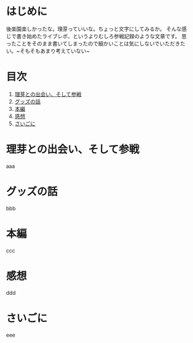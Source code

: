 # はじめに
後楽園楽しかったな。理芽っていいな。ちょっと文字にしてみるか。
そんな感じで書き始めたライブレポ、というよりむしろ参戦記録のような文章です。
思ったことをそのまま書いてしまったので細かいことは気にしないでいただきたい。~そもそもあまり考えていない~

# 目次
1. [理芽との出会い、そして参戦](#理芽との出会い、そして参戦)
2. [グッズの話](#グッズの話)
3. [本編](#本編)
4. [感想](#感想)
5. [さいごに](#さいごに)

# 理芽との出会い、そして参戦
aaa
# グッズの話
bbb
# 本編
ccc
# 感想
ddd
# さいごに
eee
